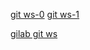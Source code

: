 [git ws-0](http://www.draconianoverlord.com/git-workshop.html)
[git ws-1](https://imagej.net/develop/git/workshop)

[gilab git ws](https://gitlab.com/narenbabin/git-workshop)